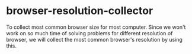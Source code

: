 # browser-resolution-collector
To collect most common browser size for most computer. 
Since we won't work on so much time of solving problems for different resolution of browser, 
we will collect the most common browser's resolution by using this.
